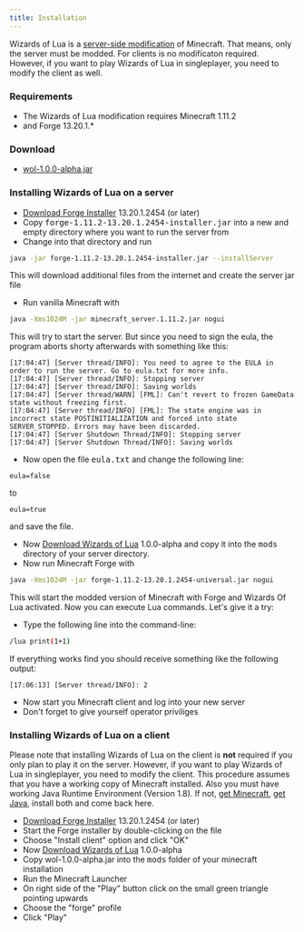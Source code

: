 ```yaml
---
title: Installation
---
```

Wizards of Lua is a <u>server-side modification</u> of Minecraft.
That means, only the server must be modded.
For clients is no modificaton required.
However, if you want to play Wizards of Lua in singleplayer, you need to modify
the client as well.

### Requirements
* The Wizards of Lua modification requires Minecraft 1.11.2
* and Forge 13.20.1.*

### Download
* [wol-1.0.0-alpha.jar](https://minecraft.curseforge.com/projects/wizards-of-lua/files/2469811/download)

### Installing Wizards of Lua on a server
* [Download Forge Installer](http://files.minecraftforge.net/maven/net/minecraftforge/forge/index_1.11.2.html) 13.20.1.2454 (or later)
* Copy <tt>forge-1.11.2-13.20.1.2454-installer.jar</tt> into a new and empty directory
where you want to run the server from
* Change into that directory and run
```bash
java -jar forge-1.11.2-13.20.1.2454-installer.jar --installServer
```
This will download additional files from the internet and create the server jar file
* Run vanilla Minecraft with
```bash
java -Xms1024M -jar minecraft_server.1.11.2.jar nogui
```
This will try to start the server.
But since you need to sign the eula, the program aborts shorty afterwards with something like this:
```
[17:04:47] [Server thread/INFO]: You need to agree to the EULA in order to run the server. Go to eula.txt for more info.
[17:04:47] [Server thread/INFO]: Stopping server
[17:04:47] [Server thread/INFO]: Saving worlds
[17:04:47] [Server thread/WARN] [FML]: Can't revert to frozen GameData state without freezing first.
[17:04:47] [Server thread/INFO] [FML]: The state engine was in incorrect state POSTINITIALIZATION and forced into state SERVER_STOPPED. Errors may have been discarded.
[17:04:47] [Server Shutdown Thread/INFO]: Stopping server
[17:04:47] [Server Shutdown Thread/INFO]: Saving worlds
```
* Now open the file <tt>eula.txt</tt> and change the following line:
```
eula=false
```
to
```
eula=true
```
and save the file.
* Now [Download Wizards of Lua](https://minecraft.curseforge.com/projects/wizards-of-lua/files/2469811/download) 1.0.0-alpha and copy it into the <tt>mods</tt>
directory of your server directory.
* Now run Minecraft Forge with
```bash
java -Xms1024M -jar forge-1.11.2-13.20.1.2454-universal.jar nogui
```
This will start the modded version of Minecraft with Forge and Wizards Of Lua activated.
Now you can execute Lua commands.
Let's give it a try:
* Type the following line into the command-line:
```bash
/lua print(1+1)
```
If everything works find you should receive something like the following output:
```
[17:06:13] [Server thread/INFO]: 2
```
* Now start you Minecraft client and log into your new server
* Don't forget to give yourself operator priviliges

### Installing Wizards of Lua on a client
Please note that installing Wizards of Lua on the client is **not** required if
you only plan to play it on the server.
However, if you want to play Wizards of Lua in singleplayer, you need to modify
the client.
This procedure assumes that you have a working copy of Minecraft installed.
Also you must have working Java Runtime Environment (Version 1.8).
If not, [get Minecraft](https://minecraft.net/),
[get Java](http://www.oracle.com/technetwork/java/javase/downloads/jre8-downloads-2133155.html),
install both and come back here.

* [Download Forge Installer](http://files.minecraftforge.net/maven/net/minecraftforge/forge/index_1.11.2.html) 13.20.1.2454 (or later)
* Start the Forge installer by double-clicking on the file
* Choose "Install client" option and click "OK"
* Now [Download Wizards of Lua](https://minecraft.curseforge.com/projects/wizards-of-lua/files/2469811/download) 1.0.0-alpha
* Copy wol-1.0.0-alpha.jar into the <tt>mods</tt> folder of your minecraft installation
* Run the Minecraft Launcher
* On right side of the "Play" button click on the small green triangle pointing upwards
* Choose the "forge" profile
* Click "Play"
